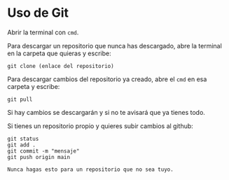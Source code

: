 # Uso de Git

Abrir la terminal con `cmd`.

Para descargar un repositorio que nunca has descargado, abre la terminal en la carpeta que quieras y escribe:

```
git clone (enlace del repositorio)
```

Para descargar cambios del repositorio ya creado, abre el `cmd` en esa carpeta y escribe:

```
git pull
```

Si hay cambios se descargarán y si no te avisará que ya tienes todo.

Si tienes un repositorio propio y quieres subir cambios al github:

```
git status
git add .
git commit -m "mensaje"
git push origin main
```

`Nunca hagas esto para un repositorio que no sea tuyo.`